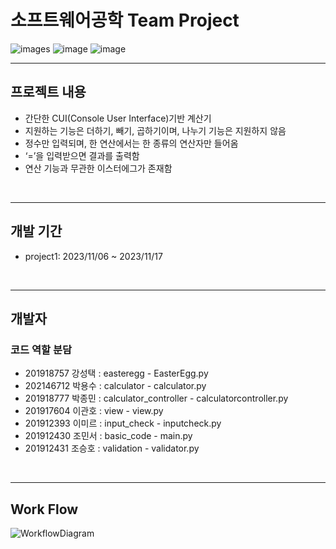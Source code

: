 # 소프트웨어공학 Team Project

![images](https://img.shields.io/github/license/minji-o-j/AI-Speaker-for-Senior-Citizen?style=flat-square)
![image](https://img.shields.io/badge/language-Python-blueviolet?style=flat-square&logo=Python)
![image](https://img.shields.io/badge/Latest%20Update-200404-9cf?style=flat-square)
<br/>

---
## 프로젝트 내용
 - 간단한 CUI(Console User Interface)기반 계산기
 - 지원하는 기능은 더하기, 빼기, 곱하기이며, 나누기 기능은 지원하지 않음
 - 정수만 입력되며, 한 연산에서는 한 종류의 연산자만 들어옴
 - ‘=’을 입력받으면 결과를 출력함
 - 연산 기능과 무관한 이스터에그가 존재함
<br/>
  
---
## 개발 기간
- project1: 2023/11/06 ~ 2023/11/17
<br/>
  
---
  
## 개발자
### 코드 역할 분담  

  

- 201918757 강성택 : easteregg - EasterEgg.py
- 202146712 박용수 : calculator - calculator.py
- 201918777 박종민 : calculator_controller - calculatorcontroller.py
- 201917604 이관호 : view - view.py
- 201912393 이미르 : input_check - inputcheck.py
- 201912430 조민서 : basic_code - main.py
- 201912431 조승호 : validation - validator.py
<br/>


  
---
## Work Flow

![WorkflowDiagram](https://github.com/lalala5772/basic-calculator/assets/65425885/c68dbba3-4074-4b9a-b856-903f997a92d7)
